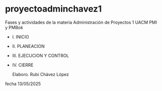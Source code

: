 # proyectoadminchavez1
Fases y actividades de la materia Administración de Proyectos 1 UACM PMI y PMBok
- I. INICIO
- II. PLANEACION
- III. EJECUCION Y CONTROL
- IV. CIERRE

  Elaboro. Rubi Chávez López

fecha 13/05/2025
